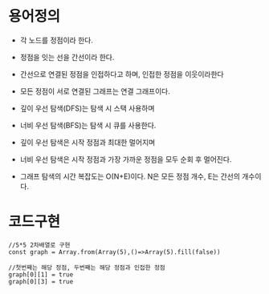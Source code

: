 # 용어정의

- 각 노드를 정점이라 한다.
- 정점을 잇는 선을 간선이라 한다.
- 간선으로 연결된 정점을 인접하다고 하며, 인접한 정점을 이웃이라한다
- 모든 정점이 서로 연결된 그래프는 연결 그래프이다.

- 깊이 우선 탐색(DFS)는 탐색 시 스택 사용하며
- 너비 우선 탐색(BFS)는 탐색 시 큐를 사용한다.

- 깊이 우선 탐색은 시작 정점과 최대한 멀어지며
- 너비 우선 탐색은 시작 정점과 가장 가까운 정점을 모두 순회 후 멀어진다.

- 그래프 탐색의 시간 복잡도는 O(N+E)이다. N은 모든 정점 개수, E는 간선의 개수이다.

# 코드구현

```
//5*5 2차배열로 구현
const graph = Array.from(Array(5),()=>Array(5).fill(false))

//첫번째는 해당 정점, 두번째는 해당 정점과 인접한 정점
graph[0][1] = true
graph[0][3] = true
```
